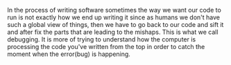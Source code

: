 In the process of writing software sometimes the way we want our code to run is not exactly how we end up writing it since as humans we don't have such a global view of things, then we have to go back to our code and sift it  and after fix the parts that are leading to the mishaps. This is what we call debugging. It is more of trying to understand how the computer is processing the code you've written from the top in order to catch the moment when the error(bug) is happening.
